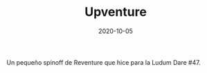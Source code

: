 ﻿---
layout: post
title: Upventure
date: 2020-10-05
description: El juego de los 100 ¿Escalones?
img: assets/img/cover/upventure.png
video: mmvcLEbdegA
tags: [Juegos]
action-text: Jugar en Itch.io
action-link: https://pixelatto.itch.io/upventure
status: published
---

Un pequeño spinoff de Reventure que hice para la Ludum Dare #47.


<!-- Sample image embed
![]({{ "/assets/img/content/cardcreatorproto.png" | absolute_url }})
<p class="image-caption">Image caption</p>
-->

<!-- Sample blockquote
<blockquote>
Del juego de cartas me olvidé poco después de empezar la aplicación.
</blockquote>
-->

<!-- Sample responsive video embed
<div class="video-container">
  <iframe style="width: 100%;" src="https://www.youtube.com/embed/liMw3yfeTdo?rel=0" frameborder="0" gesture="media" allow="encrypted-media" allowfullscreen></iframe>
</div>
<p class="image-caption">¡Trailer 2.0, con mucho swing!</p>
-->